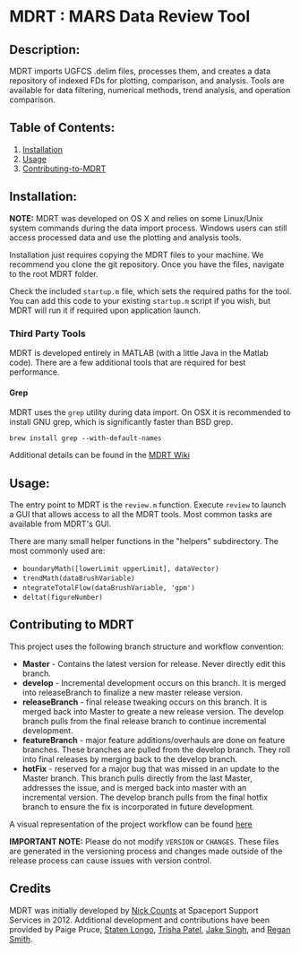 # MDRT : MARS Data Review Tool

## Description: 

MDRT imports UGFCS .delim files, processes them, and creates a data repository of indexed FDs for plotting, comparison, and analysis. Tools are available for data filtering, numerical methods, trend analysis, and operation comparison.

## Table of Contents: 

1. [Installation](#Installation)
2. [Usage](#Usage)
3. [Contributing-to-MDRT](#Contributing-to-MDRT)

## Installation: 

**NOTE:** MDRT was developed on OS X and relies on some Linux/Unix system commands during the data import process. Windows users can still access processed data and use the plotting and analysis tools.

Installation just requires copying the MDRT files to your machine. We recommend you clone the git repository. Once you have the files, navigate to the root MDRT folder. 

Check the included `startup.m` file, which sets the required paths for the tool. You can add this code to your existing `startup.m` script if you wish, but MDRT will run it if required upon application launch.

### Third Party Tools

MDRT is developed entirely in MATLAB (with a little Java in the Matlab code). There are a few additional tools that are required for best performance.

#### Grep

MDRT uses the `grep` utility during data import. On OSX it is recommended to install GNU grep, which is significantly faster than BSD grep. 

```shell
brew install grep --with-default-names
```

Additional details can be found in the [MDRT Wiki](https://github.com/nickcounts/MDRT/wiki/Dependencies)

## Usage: 

The entry point to MDRT is the `review.m` function. Execute `review` to launch a GUI that allows access to all the MDRT tools. Most common tasks are available from MDRT's GUI.

There are many small helper functions in the "helpers" subdirectory. The
most commonly used are:

*	`boundaryMath([lowerLimit upperLimit], dataVector)`
*	`trendMath(dataBrushVariable)`
*	`ntegrateTotalFlow(dataBrushVariable, 'gpm')`
*	`deltat(figureNumber)` 

## Contributing to MDRT

This project uses the following branch structure and workflow convention:

* **Master** - Contains the latest version for release. Never directly edit this branch.
* **develop** - Incremental development occurs on this branch. It is merged into releaseBranch to finalize a new master release version.
* **releaseBranch** - final release tweaking occurs on this branch. It is merged back into Master to greate a new release version. The develop branch pulls from the final release branch to continue incremental development.
* **featureBranch** - major feature additions/overhauls are done on feature branches. These branches are pulled from the develop branch. They roll into final releases by merging back to the develop branch.
* **hotFix** - reserved for a major bug that was missed in an update to the Master branch. This branch pulls directly from the last Master, addresses the issue, and is merged back into master with an incremental version. The develop branch pulls from the final hotfix branch to ensure the fix is incorporated in future development.

A visual representation of the project workflow can be found [here](http://nvie.com/posts/a-successful-git-branching-model/)

**IMPORTANT NOTE:** Please do not modify `VERSION` or `CHANGES`. These files are 
generated in the versioning process and changes made outside of the release
process can cause issues with version control.


## Credits

MDRT was initially developed by [Nick Counts](https://github.com/nickcounts) at Spaceport Support Services in 2012. Additional development and contributions have been provided by Paige Pruce, [Staten Longo](https://github.com/StatenLongo), [Trisha Patel](https://github.com/tpatel823), [Jake Singh](https://github.com/jtsingh7), and [Regan Smith](https://github.com/smithreganjames).
